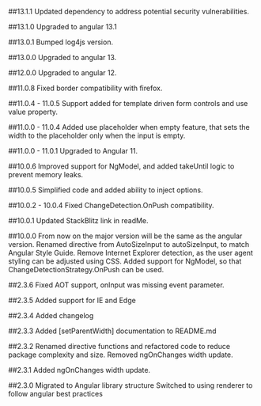 ##13.1.1
Updated dependency to address potential security vulnerabilities.

##13.1.0
Upgraded to angular 13.1

##13.0.1
Bumped log4js version.

##13.0.0
Upgraded to angular 13.

##12.0.0
Upgraded to angular 12.

##11.0.8
Fixed border compatibility with firefox.

##11.0.4 - 11.0.5
Support added for template driven form controls and use value property.

##11.0.0 - 11.0.4
Added use placeholder when empty feature, that sets the width to the placeholder only when the input is empty.

##11.0.0 - 11.0.1
Upgraded to Angular 11.

##10.0.6
Improved support for NgModel, and added takeUntil logic to prevent memory leaks.

##10.0.5
Simplified code and added ability to inject options.

##10.0.2 - 10.0.4
Fixed ChangeDetection.OnPush compatibility.

##10.0.1
Updated StackBlitz link in readMe.

##10.0.0
From now on the major version will be the same as the angular version.
Renamed directive from AutoSizeInput to autoSizeInput, to match Angular Style Guide.
Remove Internet Explorer detection, as the user agent styling can be adjusted using CSS.
Added support for NgModel, so that ChangeDetectionStrategy.OnPush can be used.

##2.3.6
Fixed AOT support, onInput was missing event parameter.

##2.3.5
Added support for IE and Edge

##2.3.4
Added changelog

##2.3.3
Added [setParentWidth] documentation to README.md

##2.3.2
Renamed directive functions and refactored code to reduce package complexity and size.
Removed ngOnChanges width update.

##2.3.1
Added ngOnChanges width update.

##2.3.0
Migrated to Angular library structure
Switched to using renderer to follow angular best practices
